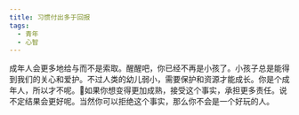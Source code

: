 ```yaml
---
title: 习惯付出多于回报
tags:
  - 青年
  - 心智
---
```


成年人会更多地给与而不是索取。醒醒吧，你已经不再是小孩了。小孩子总是能得到我们的关心和爱护。不过人类的幼儿弱小，需要保护和资源才能成长。你是个成年人，所以才不呢。如果你想变得更加成熟，接受这个事实，承担更多责任。说不定结果会更好呢。当然你可以拒绝这个事实，那么你不会是一个好玩的人。
